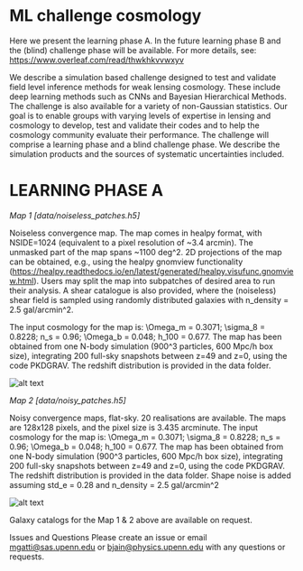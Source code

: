 # ML challenge cosmology

 Here we present the learning phase A. In the future learning phase B  and the (blind) challenge phase will be available. For more details, see: https://www.overleaf.com/read/thwkhkvvwxyv

We describe  a simulation based challenge designed to test and validate field level inference methods for weak lensing cosmology. These include deep learning methods such as CNNs and Bayesian Hierarchical Methods. The challenge is also available for a variety of non-Gaussian statistics. Our goal is to enable groups with varying levels of expertise in lensing and cosmology to develop, test and validate their codes and to help the cosmology community  evaluate their performance. The challenge will comprise a learning phase and a blind challenge phase. We describe the simulation products and the sources of systematic uncertainties included. 

# LEARNING PHASE A

*Map 1 [data/noiseless_patches.h5]*

Noiseless convergence map. The map comes in healpy format, with NSIDE=1024 (equivalent to a pixel resolution of ~3.4 arcmin).  The unmasked part of the map spans ~1100 deg^2. 2D projections of the map can be obtained, e.g., using the healpy gnomview functionality (https://healpy.readthedocs.io/en/latest/generated/healpy.visufunc.gnomview.html). Users may split the map into subpatches of desired area to run their analysis. A shear catalogue is also provided, where the (noiseless) shear field is sampled using randomly distributed galaxies with n_density = 2.5 gal/arcmin^2.

The input cosmology for the map is: \Omega_m = 0.3071; \sigma_8 = 0.8228;  n_s = 0.96; \Omega_b = 0.048; h_100 = 0.677. The map has been obtained from one N-body simulation (900^3 particles, 600 Mpc/h box size), integrating 200 full-sky snapshots between z=49 and z=0, using the code PKDGRAV. The redshift distribution is provided in the data folder.

![alt text](https://github.com/mgatti29/ML_challenge_cosmology/blob/main/data/figures/noiseless_k.png?raw=true)


*Map 2 [data/noisy_patches.h5]*

Noisy convergence maps, flat-sky. 20 realisations are available. The maps are 128x128 pixels, and the pixel size is 3.435 arcminute. The input cosmology for the map is: \Omega_m = 0.3071; \sigma_8 = 0.8228;  n_s = 0.96; \Omega_b = 0.048; h_100 = 0.677. The map has been obtained from one N-body simulation (900^3 particles, 600 Mpc/h box size), integrating 200 full-sky snapshots between z=49 and z=0, using the code PKDGRAV. The redshift distribution is provided in the data folder. Shape noise is added assuming std_e = 0.28 and n_density = 2.5 gal/arcmin^2


![alt text](https://github.com/mgatti29/ML_challenge_cosmology/blob/main/data/figures/noisy_k.png?raw=true)


Galaxy catalogs for the Map 1 & 2 above are available on request.

Issues and Questions
Please create an issue or email mgatti@sas.upenn.edu or bjain@physics.upenn.edu with any questions or requests.
